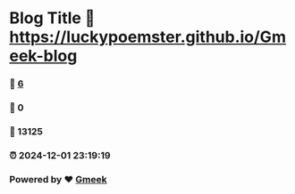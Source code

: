 # Blog Title :link: https://luckypoemster.github.io/Gmeek-blog 
### :page_facing_up: [6](https://luckypoemster.github.io/Gmeek-blog/tag.html) 
### :speech_balloon: 0 
### :hibiscus: 13125 
### :alarm_clock: 2024-12-01 23:19:19 
### Powered by :heart: [Gmeek](https://github.com/Meekdai/Gmeek)
